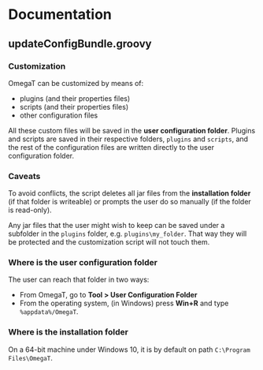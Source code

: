 # Documentation

## updateConfigBundle.groovy

### Customization

OmegaT can be customized by means of:

* plugins (and their properties files)
* scripts (and their properties files)
* other configuration files

All these custom files will be saved in the **user configuration folder**. Plugins and scripts are saved in their respective folders, `plugins` and `scripts`, and the rest of the configuration files are written directly to the user configuration folder.

### Caveats

To avoid conflicts, the script deletes all jar files from the **installation folder** (if that folder is writeable) or prompts the user do so manually (if the folder is read-only). 

Any jar files that the user might wish to keep can be saved under a subfolder in the `plugins` folder, e.g. `plugins\my_folder`. That way they will be protected and the customization script will not touch them. 

### Where is the user configuration folder

The user can reach that folder in two ways:

* From OmegaT, go to **Tool > User Configuration Folder**
* From the operating system, (in Windows) press **Win+R** and type `%appdata%/OmegaT`.

### Where is the installation folder

On a 64-bit machine under Windows 10, it is by default on path `C:\Program Files\OmegaT`.
